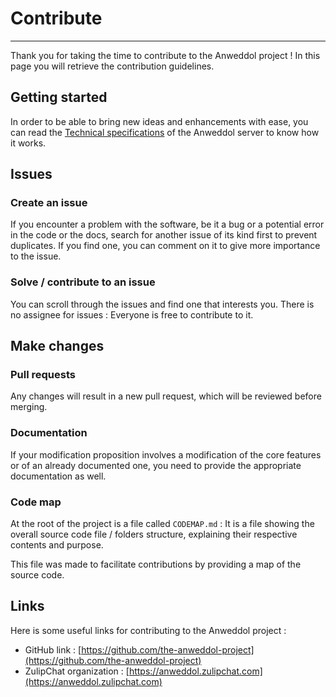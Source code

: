 # Contribute

----

Thank you for taking the time to contribute to the Anweddol project ! In this page you will retrieve the contribution guidelines.

## Getting started

In order to be able to bring new ideas and enhancements with ease, you can read the [Technical specifications](technical_specifications/index.md) of the Anweddol server to know how it works.

## Issues

### Create an issue

If you encounter a problem with the software, be it a bug or a potential error in the code or the docs, search for another issue of its kind first to prevent duplicates. If you find one, you can comment on it to give more importance to the issue.

### Solve / contribute to an issue

You can scroll through the issues and find one that interests you. There is no assignee for issues : Everyone is free to contribute to it.

## Make changes

### Pull requests

Any changes will result in a new pull request, which will be reviewed before merging.

### Documentation

If your modification proposition involves a modification of the core features or of an already documented one, you need to provide the appropriate documentation as well.

### Code map

At the root of the project is a file called `CODEMAP.md` : It is a file showing the overall source code file / folders structure, explaining their respective contents and purpose.

This file was made to facilitate contributions by providing a map of the source code.

## Links

Here is some useful links for contributing to the Anweddol project : 

- GitHub link : [https://github.com/the-anweddol-project](https://github.com/the-anweddol-project)
- ZulipChat organization : [https://anweddol.zulipchat.com](https://anweddol.zulipchat.com)